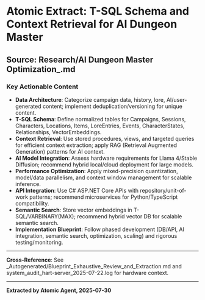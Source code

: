 # Atomic Extract: T-SQL Schema and Context Retrieval for AI Dungeon Master

## Source: Research/AI Dungeon Master Optimization_.md

### Key Actionable Content
- **Data Architecture**: Categorize campaign data, history, lore, AI/user-generated content; implement deduplication/versioning for unique content.
- **T-SQL Schema**: Define normalized tables for Campaigns, Sessions, Characters, Locations, Items, LoreEntries, Events, CharacterStates, Relationships, VectorEmbeddings.
- **Context Retrieval**: Use stored procedures, views, and targeted queries for efficient context extraction; apply RAG (Retrieval Augmented Generation) patterns for AI context.
- **AI Model Integration**: Assess hardware requirements for Llama 4/Stable Diffusion; recommend hybrid local/cloud deployment for large models.
- **Performance Optimization**: Apply mixed-precision quantization, model/data parallelism, and context window management for scalable inference.
- **API Integration**: Use C# ASP.NET Core APIs with repository/unit-of-work patterns; recommend microservices for Python/TypeScript compatibility.
- **Semantic Search**: Store vector embeddings in T-SQL/VARBINARY(MAX); recommend hybrid vector DB for scalable semantic search.
- **Implementation Blueprint**: Follow phased development (DB/API, AI integration, semantic search, optimization, scaling) and rigorous testing/monitoring.

---

**Cross-Reference**: See _Autogenerated/Blueprint_Exhaustive_Review_and_Extraction.md and system_audit_hart-server_2025-07-22.log for hardware context.

---

**Extracted by Atomic Agent, 2025-07-30**
